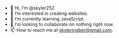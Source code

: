 - 👋 Hi, I’m @skyler252
- 👀 I’m interested in creating websites.
- 🌱 I’m currently learning JavaScript.
- 💞️ I’m looking to collaborate on nothing right now.
- 📫 How to reach me at skyleringber@gmail.com.

<!---
skyler252/skyler252 is a ✨ special ✨ repository because its `README.md` (this file) appears on your GitHub profile.
You can click the Preview link to take a look at your changes.
--->
